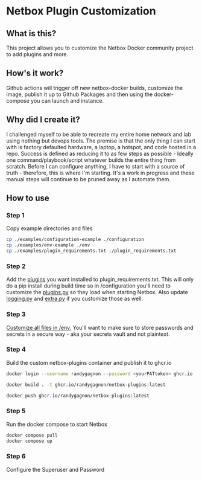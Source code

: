 # Netbox Plugin Customization

## What is this?

This project allows you to customize the Netbox Docker community project to add plugins and more.

## How's it work?

Github actions will trigger off new netbox-docker builds, customize the image, publish it up to Github Packages and then using the docker-compose you can launch and instance.

## Why did I create it?

I challenged myself to be able to recreate my entire home network and lab using nothing but devops tools. The premise is that the only thing I can start with is factory defaulted hardware, a laptop, a hotspot, and code hosted in a repo. Success is defined as reducing it to as few steps as possible - Ideally one command/playbook/script whatever builds the entire thing from scratch. Before I can configure anything, I have to start with a source of truth - therefore, this is where I'm starting. It's a work in progress and these manual steps will continue to be pruned away as I automate them.

## How to use

### Step 1

Copy example directories and files

```bash
cp ./examples/configuration-example ./configuration
cp ./examples/env-example ./env
cp ./examples/plugin_requirements.txt ./plugin_requirements.txt
```

### Step 2

Add the [plugins](https://netbox.dev/plugins/) you want installed to plugin_requirements.txt. This will only do a pip install during build time so in /configuration you'll need to customize the [plugins.py](https://github.com/netbox-community/netbox-docker/blob/release/configuration/plugins.py) so they load when starting Netbox. Also update [logging.py](https://github.com/netbox-community/netbox-docker/blob/release/configuration/logging.py) and [extra.py](https://github.com/netbox-community/netbox-docker/blob/release/configuration/extra.py) if you customize those as well.

### Step 3

[Customize all files in /env.](https://github.com/netbox-community/netbox-docker/wiki/Configuration#configure-for-production) You'll want to make sure to store passwords and secrets in a secure way - aka your secrets vault and not plaintext.

### Step 4

Build the custom netbox-plugins container and publish it to ghcr.io

```bash
docker login --username randygagnon --password <yourPATtoken> ghcr.io
```

```bash
docker build . -t ghcr.io/randygagnon/netbox-plugins:latest
```

```bash
docker push ghcr.io/randygagnon/netbox-plugins:latest
```

### Step 5

Run the docker compose to start Netbox

```bash
docker compose pull
docker compose up
```

### Step 6

Configure the Superuser and Password

```bash

```
